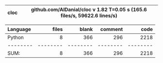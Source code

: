 cloc|github.com/AlDanial/cloc v 1.82  T=0.05 s (165.6 files/s, 59622.6 lines/s)
--- | ---

Language|files|blank|comment|code
:-------|-------:|-------:|-------:|-------:
Python|8|366|296|2218
--------|--------|--------|--------|--------
SUM:|8|366|296|2218
